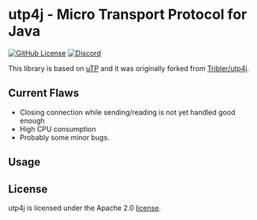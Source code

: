 # utp4j - Micro Transport Protocol for Java
[![GitHub License](https://img.shields.io/badge/license-Apache%202.0-blue?style=flat-square)]()
[![Discord](https://img.shields.io/badge/Chat-on%20Discord-%235865F2?logo=discord&logoColor=white)](https://discord.com/channels/890617081744220180/1301231225276465152)

This library is based on [uTP][utp] and it was originally forked from [Tribler/utp4j](https://github.com/Tribler/utp4j).


## Current Flaws
* Closing connection while sending/reading is not yet handled good enough
* High CPU consumption
* Probably some minor bugs.


## Usage

## License
utp4j is licensed under the Apache 2.0 [license]. 


[utp]: http://www.bittorrent.org/beps/bep_0029.html
[license]: http://www.apache.org/licenses/LICENSE-2.0.html



